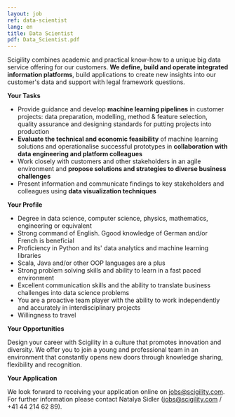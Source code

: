 ```yaml
---
layout: job
ref: data-scientist
lang: en
title: Data Scientist
pdf: Data_Scientist.pdf
---
```


Scigility combines academic and practical know-how to a unique big data service offering for our customers. **We define, build and operate integrated information platforms**, build applications to create new insights into our customer's data and support with legal framework questions.

<b>Your Tasks</b>

* Provide guidance and develop **machine learning pipelines** in customer projects: data preparation, modelling, method & feature selection, quality assurance and designing standards for putting projects into production
* **Evaluate the technical and economic feasibility** of machine learning solutions and operationalise successful prototypes in **collaboration with data engineering and platform colleagues**
* Work closely with customers and other stakeholders in an agile environment and **propose solutions and strategies to diverse business challenges**
* Present information and communicate findings to key stakeholders and colleagues using **data visualization techniques**

<b>Your Profile</b>

* Degree in data science, computer science, physics, mathematics, engineering or equivalent
* Strong command of English. Ggood knowledge of German and/or French is beneficial
* Proficiency in Python and its' data analytics and machine learning libraries
* Scala, Java and/or other OOP languages are a plus
* Strong problem solving skills and ability to learn in a fast paced environment
* Excellent communication skills and the ability to translate business challenges into data science problems
* You are a proactive team player with the ability to work independently and accurately in interdisciplinary projects
* Willingness to travel

<b>Your Opportunities</b>

Design your career with Scigility in a culture that promotes innovation and diversity. We offer you to join a young and professional team in an environment that constantly opens new doors through knowledge sharing, flexibility and recognition.

<b>Your Application</b>

We look forward to receiving your application online on jobs@scigility.com. For further information please contact Natalya Sidler (jobs@scigility.com / +41 44 214 62 89).
